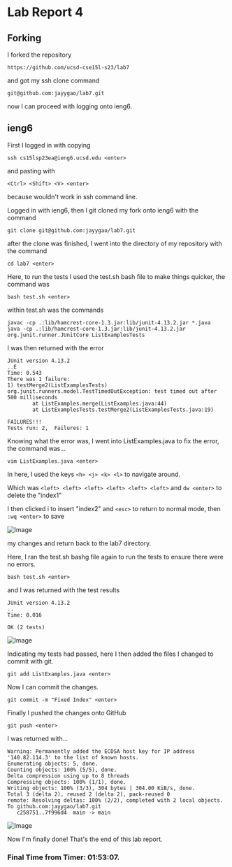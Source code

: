 # Lab Report 4

## Forking

I forked the repository 

```https://github.com/ucsd-cse15l-s23/lab7```

and got my ssh clone command

```git@github.com:jayygao/lab7.git```

now I can proceed with logging onto ieng6.

## ieng6
First I logged in with copying 

```ssh cs15lsp23ea@ieng6.ucsd.edu <enter>```

and pasting with 

```<Ctrl> <Shift> <V> <enter>```

because <Ctrl> <V> wouldn't work in ssh command line.

Logged in with ieng6, then I git cloned my fork onto ieng6 with the command

```git clone git@github.com:jayygao/lab7.git``` <enter>

after the clone was finished, I went into the directory of my repository with the command 

```cd lab7 <enter> ```

Here, to run the tests I used the test.sh bash file to make things quicker, the command was

```bash test.sh <enter>```

within test.sh was the commands 

```
javac -cp .:lib/hamcrest-core-1.3.jar:lib/junit-4.13.2.jar *.java
java -cp .:lib/hamcrest-core-1.3.jar:lib/junit-4.13.2.jar org.junit.runner.JUnitCore ListExamplesTests  
```

I was then returned with the error 

```
JUnit version 4.13.2
..E
Time: 0.543
There was 1 failure:
1) testMerge2(ListExamplesTests)
org.junit.runners.model.TestTimedOutException: test timed out after 500 milliseconds
        at ListExamples.merge(ListExamples.java:44)
        at ListExamplesTests.testMerge2(ListExamplesTests.java:19)

FAILURES!!!
Tests run: 2,  Failures: 1
```

Knowing what the error was, I went into ListExamples.java to fix the error, the command was...

```vim ListExamples.java <enter>```

In here, I used the keys ```<h> <j> <k> <l>``` to navigate around.

Which was ```<left> <left> <left> <left> <left> <left>``` and ```dw <enter>``` to delete the "index1"

I then clicked i to insert "index2" and ```<esc>``` to return to normal mode, then ```:wq <enter>``` to save 

![Image](https://i.ibb.co/bg7VQSv/Screenshot-2023-05-18-095232.png)

my changes and return back to the lab7 directory.

Here, I ran the test.sh bashg file again to run the tests to ensure there were no errors.

```bash test.sh <enter>```

and I was returned with the test results

```
JUnit version 4.13.2
..
Time: 0.016

OK (2 tests)
```

![Image](https://i.ibb.co/hCVNXbY/Screenshot-2023-05-18-095158.png)
        
Indicating my tests had passed, here I then added the files I changed to commit with git.

```git add ListExamples.java <enter>```

Now I can commit the changes.

```git commit -m "Fixed Index" <enter>```

Finally I pushed the changes onto GitHub

```git push <enter>```

I was returned with...

```
Warning: Permanently added the ECDSA host key for IP address '140.82.114.3' to the list of known hosts.    
Enumerating objects: 5, done.
Counting objects: 100% (5/5), done.
Delta compression using up to 8 threads
Compressing objects: 100% (1/1), done.
Writing objects: 100% (3/3), 304 bytes | 304.00 KiB/s, done.
Total 3 (delta 2), reused 2 (delta 2), pack-reused 0
remote: Resolving deltas: 100% (2/2), completed with 2 local objects.
To github.com:jayygao/lab7.git
   c258751..7f996d4  main -> main
```
![Image](https://i.ibb.co/kqznrrK/Screenshot-2023-05-18-095137.png)
        
Now I'm finally done! That's the end of this lab report.

### Final Time from Timer: 01:53:07.
